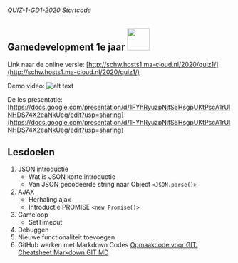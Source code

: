 ###### QUIZ-1-GD1-2020 Startcode

## Gamedevelopment 1e jaar <img src="https://www.ma-web.nl/static/vector/Logo_blok.svg"  width=50>
Link naar de online versie: [http://schw.hosts1.ma-cloud.nl/2020/quiz1/](http://schw.hosts1.ma-cloud.nl/2020/quiz1/)

Demo video: 
![alt text](http://schw.hosts1.ma-cloud.nl/2020/quiz1/images/1e_versie_quiz.gif "demo van de quiz")


De les presentatie: [https://docs.google.com/presentation/d/1FYhRyuzpNjtS6HsgpUKtPscA1rUlNHDS74X2eaNkUeg/edit?usp=sharing](https://docs.google.com/presentation/d/1FYhRyuzpNjtS6HsgpUKtPscA1rUlNHDS74X2eaNkUeg/edit?usp=sharing)

## Lesdoelen
1. JSON introductie
    * Wat is JSON korte introductie
    * Van JSON gecodeerde string naar Object  `<JSON.parse()>`
1.  AJAX
    * Herhaling ajax
    * Introductie PROMISE        `<new Promise()>` 
1.  Gameloop    
    * SetTimeout
1.  Debuggen
1.  Nieuwe functionaliteit toevoegen
1.  GitHub werken met Markdown Codes [Opmaakcode voor GIT:  Cheatsheet Markdown GIT MD ](https://github.com/adam-p/markdown-here/wiki/Markdown-Cheatsheet)
